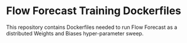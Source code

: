 # Flow Forecast Training Dockerfiles
This repository contains Dockerfiles needed to run Flow Forecast as a distributed Weights and Biases hyper-parameter sweep. 
